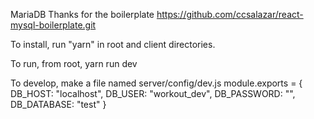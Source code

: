 MariaDB
Thanks for the boilerplate
https://github.com/ccsalazar/react-mysql-boilerplate.git

To install, run "yarn" in root and client directories.

To run, from root,
yarn run dev

To develop, make a file named server/config/dev.js
module.exports = {
    DB_HOST: "localhost",
    DB_USER: "workout_dev",
    DB_PASSWORD: "",
    DB_DATABASE: "test"
}

